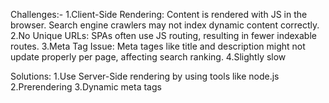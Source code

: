 <!-- TASK 1
Problem Statement
Q1. Explain the potential SEO challenges and solutions associated with Single Page Applications (SPAs). -->
Challenges:-
1.Client-Side Rendering: Content is rendered with JS in the browser. Search engine crawlers may not index dynamic content correctly.
2.No Unique URLs: SPAs often use JS routing, resulting in fewer indexable routes.
3.Meta Tag Issue: Meta tages like title and description might not update properly per page, affecting search ranking.
4.Slightly slow

Solutions:
1.Use Server-Side rendering by using tools like node.js
2.Prerendering
3.Dynamic meta tags

